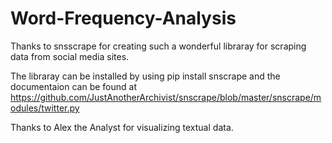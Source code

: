 # Word-Frequency-Analysis
Thanks to snsscrape for creating such a wonderful libraray for scraping data from social media sites.

The libraray can be installed by using 
pip install snscrape 
and the documentaion can be found at https://github.com/JustAnotherArchivist/snscrape/blob/master/snscrape/modules/twitter.py

Thanks to Alex the Analyst for visualizing textual data.
